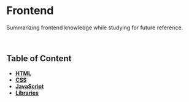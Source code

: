# **Frontend**

Summarizing frontend knowledge while studying for future reference.

<br>

## Table of Content

- [**HTML**](./1-html/README.md)
- [**CSS**](./2-css/README.md)
- [**JavaScript**](./3-js/README.md)
- [**Libraries**](./libraries/README.md)

<br>
